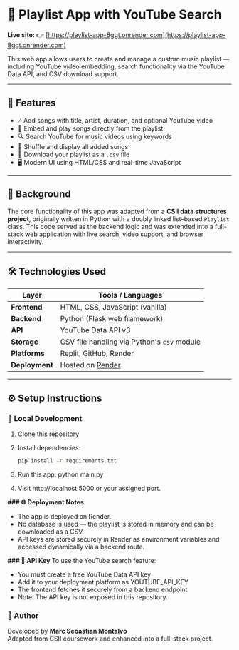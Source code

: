 # 🎵 Playlist App with YouTube Search  
**Live site:** 👉 [https://playlist-app-8ggt.onrender.com](https://playlist-app-8ggt.onrender.com)

This web app allows users to create and manage a custom music playlist — including YouTube video embedding, search functionality via the YouTube Data API, and CSV download support.

---

## 🚀 Features

- 🎶 Add songs with title, artist, duration, and optional YouTube video  
- 🎥 Embed and play songs directly from the playlist  
- 🔍 Search YouTube for music videos using keywords  
- 🔀 Shuffle and display all added songs  
- 💾 Download your playlist as a `.csv` file  
- 🖥️ Modern UI using HTML/CSS and real-time JavaScript  

---

## 🧠 Background

The core functionality of this app was adapted from a **CSII data structures project**, originally written in Python with a doubly linked list–based `Playlist` class. This code served as the backend logic and was extended into a full-stack web application with live search, video support, and browser interactivity.

---

## 🛠 Technologies Used

| Layer        | Tools / Languages                           |
|--------------|----------------------------------------------|
| **Frontend** | HTML, CSS, JavaScript (vanilla)              |
| **Backend**  | Python (Flask web framework)                 |
| **API**      | YouTube Data API v3                          |
| **Storage**  | CSV file handling via Python's `csv` module  |
| **Platforms**| Replit, GitHub, Render                       |
| **Deployment**| Hosted on [Render](https://render.com/)     |

---

## ⚙️ Setup Instructions

### 🔧 Local Development

1. Clone this repository  
2. Install dependencies:

   ```bash
   pip install -r requirements.txt
3. Run this app:
   python main.py

4. Visit http://localhost:5000 or your assigned port.

**### 🌐 Deployment Notes**
- The app is deployed on Render.
- No database is used — the playlist is stored in memory and can be downloaded as a CSV.
- API keys are stored securely in Render as environment variables and accessed dynamically via a backend route.

**### 🔐 API Key**
To use the YouTube search feature:
- You must create a free YouTube Data API key
- Add it to your deployment platform as YOUTUBE_API_KEY
- The frontend fetches it securely from a backend endpoint
- Note: The API key is not exposed in this repository.

### 👤 Author

Developed by **Marc Sebastian Montalvo**  
Adapted from CSII coursework and enhanced into a full-stack project.
